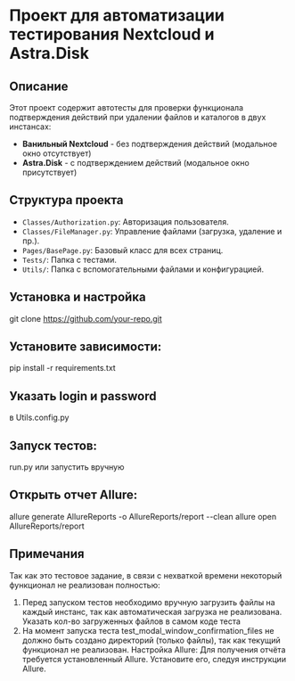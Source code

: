 # Проект для автоматизации тестирования Nextcloud и Astra.Disk

## Описание
Этот проект содержит автотесты для проверки функционала подтверждения действий при удалении файлов и каталогов в двух инстансах:
- **Ванильный Nextcloud** - без подтверждения действий (модальное окно отсутствует)
- **Astra.Disk** - с подтверждением действий (модальное окно присутствует)

## Структура проекта
- `Classes/Authorization.py`: Авторизация пользователя.
- `Classes/FileManager.py`: Управление файлами (загрузка, удаление и пр.).
- `Pages/BasePage.py`: Базовый класс для всех страниц.
- `Tests/`: Папка с тестами.
- `Utils/`: Папка с вспомогательными файлами и конфигурацией.

## Установка и настройка
git clone https://github.com/your-repo.git

## Установите зависимости:
pip install -r requirements.txt

## Указать login и password
в Utils.config.py

## Запуск тестов:
run.py или запустить вручную

## Открыть отчет Allure:
allure generate AllureReports -o AllureReports/report --clean
allure open AllureReports/report

## Примечания
Так как это тестовое задание, в связи с нехваткой времени некоторый функционал не реализован полностью:
1. Перед запуском тестов необходимо вручную загрузить файлы на каждый инстанс, так как автоматическая загрузка не реализована. 
Указать кол-во загруженных файлов в самом коде теста
2. На момент запуска теста test_modal_window_confirmation_files не должно быть создано директорий (только файлы), так как текущий функционал не реализован.
Настройка Allure: Для получения отчёта требуется установленный Allure. Установите его, следуя инструкции Allure.